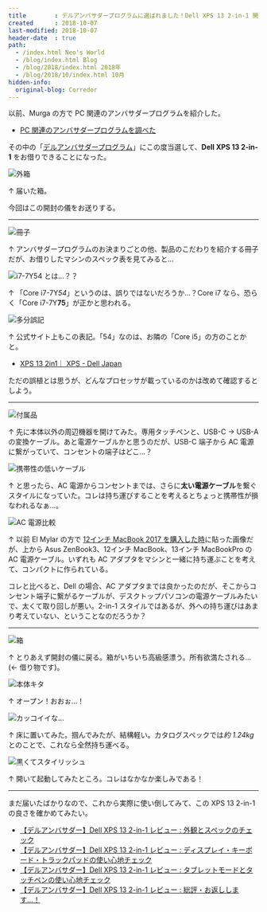 ```yaml
---
title        : デルアンバサダープログラムに選ばれました！Dell XPS 13 2-in-1 開封の儀
created      : 2018-10-07
last-modified: 2018-10-07
header-date  : true
path:
  - /index.html Neo's World
  - /blog/index.html Blog
  - /blog/2018/index.html 2018年
  - /blog/2018/10/index.html 10月
hidden-info:
  original-blog: Corredor
---
```


以前、Murga の方で PC 関連のアンバサダープログラムを紹介した。

- [PC 関連のアンバサダープログラムを調べた](/blog/2018/01/04-01.html)

その中の「[デルアンバサダープログラム](https://dell-ambassador.com/)」にこの度当選して、**Dell XPS 13 2-in-1** をお借りできることになった。

![外箱](07-01-06.jpg)

↑ 届いた箱。

今回はこの開封の儀をお送りする。

-----

![冊子](07-01-05.jpg)

↑ アンバサダープログラムのお決まりごとの他、製品のこだわりを紹介する冊子だが、お借りしたマシンのスペック表を見てみると…

![i7-7Y54 とは…？？](07-01-04.jpg)

↑ 「Core i7-7Y*54*」というのは、誤りではないだろうか…？Core i7 なら、恐らく「Core i7-7Y**75**」が正かと思われる。

![多分誤記](07-01-01.png)

↑ 公式サイト上もこの表記。「54」なのは、お隣の「Core i5」の方のことかと。

- [XPS 13 2in1｜ XPS - Dell Japan](https://dell-ambassador.com/products/xps/13_9365_2in1/)

ただの誤植とは思うが、どんなプロセッサが載っているのかは改めて確認するとしよう。

-----

![付属品](07-01-03.jpg)

↑ 先に本体以外の周辺機器を開けてみた。専用タッチペンと、USB-C → USB-A の変換ケーブル。あと電源ケーブルかと思うのだが、USB-C 端子から AC 電源に繋がっていて、コンセントの端子はどこ…？

![携帯性の低いケーブル](07-01-02.jpg)

↑ と思ったら、AC 電源からコンセントまでは、さらに**太い電源ケーブル**を繋ぐスタイルになっていた。コレは持ち運びすることを考えるとちょっと携帯性が損なわれるなぁ…。

![AC 電源比較](/blog/2018/09/05-01-04.jpg)

↑ 以前 El Mylar の方で [12インチ MacBook 2017 を購入した時](/blog/2018/09/05-01.html)に貼った画像だが、上から Asus ZenBook3、12インチ MacBook、13インチ MacBookPro の AC 電源ケーブル。いずれも AC アダプタをマシンと一緒に持ち運ぶことを考えて、コンパクトに作られている。

コレと比べると、Dell の場合、AC アダプタまでは良かったのだが、そこからコンセント端子に繋がるケーブルが、デスクトップパソコンの電源ケーブルみたいで、太くて取り回しが悪い。2-in-1 スタイルではあるが、外への持ち運びはあまり考えていない、ということなのだろうか？

-----

![箱](07-01-10.jpg)

↑ とりあえず開封の儀に戻る。箱がいちいち高級感漂う。所有欲満たされる… (← 借り物です)。

![本体キタ](07-01-09.jpg)

↑ オープン！おおぉ…！

![カッコイイな…](07-01-08.jpg)

↑ 床に置いてみた。掴んでみたが、結構軽い。カタログスペックでは*約 1.24kg* とのことで、これなら全然持ち運べる。

![黒くてスタイリッシュ](07-01-07.jpg)

↑ 開いて起動してみたところ。コレはなかなか楽しみである！

-----

まだ届いたばかりなので、これから実際に使い倒してみて、この XPS 13 2-in-1 の良さを確かめてみたい。

- [【デルアンバサダー】Dell XPS 13 2-in-1 レビュー : 外観とスペックのチェック](/blog/2018/10/11-01.html)
- [【デルアンバサダー】Dell XPS 13 2-in-1 レビュー : ディスプレイ・キーボード・トラックパッドの使い心地チェック](/blog/2018/10/16-03.html)
- [【デルアンバサダー】Dell XPS 13 2-in-1 レビュー : タブレットモードとタッチペンの使い心地チェック](/blog/2018/11/05-02.html)
- [【デルアンバサダー】Dell XPS 13 2-in-1 レビュー : 総評・お返しします…！](/blog/2018/11/06-02.html)
